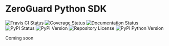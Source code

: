 ZeroGuard Python SDK
====================
[![Travis CI Status](https://travis-ci.org/zeroguard/zeroguard-sdk-python.svg?branch=master)](https://travis-ci.org/zeroguard/zeroguard-sdk-python)
[![Coverage Status](https://coveralls.io/repos/github/zeroguard/zeroguard-sdk-python/badge.svg?branch=master)](https://coveralls.io/github/zeroguard/zeroguard-sdk-python?branch=master)
[![Documentation Status](https://readthedocs.org/projects/zeroguard-python-sdk/badge/?version=latest)](https://zeroguard-python-sdk.readthedocs.io/en/latest/?badge=latest)
![PyPI Status](https://img.shields.io/pypi/status/zeroguard-sdk)
![PyPI Version](https://img.shields.io/pypi/v/zeroguard-sdk)
![Repository License](https://img.shields.io/github/license/zeroguard/zeroguard-sdk-python)
![PyPI Python Version](https://img.shields.io/pypi/pyversions/zeroguard-sdk)

Coming soon
